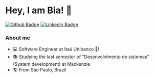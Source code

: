 # Hey, I am Bia! :wave:

[![Github Badge](https://img.shields.io/badge/-Github-000?style=flat-square&logo=Github&logoColor=white&link=https://github.com/fagnerpsantos)](https://github.com/mariabsouza)
[![Linkedin Badge](https://img.shields.io/badge/-LinkedIn-blue?style=flat-square&logo=Linkedin&logoColor=white&link=https://www.linkedin.com/in/fagnerpsantos/)]([https://www.linkedin.com/in/maria-souza-1a93841a3](https://www.linkedin.com/in/maria-beatriz-souza/))

### About me

* :computer: Software Engineer at Itaú Unibanco 🧡!
* :books: Studying the last semester of "Desenvolvimento de sistemas" (System development) at Mackenzie
* :earth_americas: From São Paulo, Brazil



